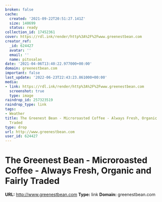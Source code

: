 ```yaml
---
broken: false
cache:
  created: '2021-09-22T20:51:27.141Z'
  size: 140699
  status: ready
collection_id: 17452361
cover: https://rdl.ink/render/http%3A%2F%2Fwww.greenestbean.com
creator_ref:
  _id: 624427
  avatar: ''
  email: ''
  name: pitosalas
date: '2021-04-06T13:40:22.977000+00:00'
domain: greenestbean.com
important: false
last_update: '2022-06-23T22:43:23.861000+00:00'
media:
- link: https://rdl.ink/render/http%3A%2F%2Fwww.greenestbean.com
  screenshot: true
  type: image
raindrop_id: 257323519
raindrop_type: link
tags:
- Weather
title: The Greenest Bean - Microroasted Coffee - Always Fresh, Organic and Fairly
  Traded
type: drop
url: http://www.greenestbean.com
user_id: 624427
---
```


# The Greenest Bean - Microroasted Coffee - Always Fresh, Organic and Fairly Traded

**URL:** http://www.greenestbean.com
**Type:** link
**Domain:** greenestbean.com
